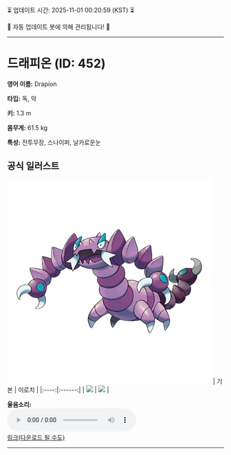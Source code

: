 
⏳ 업데이트 시간: 2025-11-01 00:20:59 (KST) ⏳

🤖 자동 업데이트 봇에 의해 관리됩니다! 🤖

---

# 드래피온 (ID: 452)
**영어 이름:** Drapion

**타입:** 독, 악

**키:** 1.3 m

**몸무게:** 61.5 kg

**특성:** 전투무장, 스나이퍼, 날카로운눈

## 공식 일러스트
![](https://raw.githubusercontent.com/PokeAPI/sprites/master/sprites/pokemon/other/official-artwork/452.png)
| 기본 | 이로치 |
|:----:|:------:|
| <img src="http://play.pokemonshowdown.com/sprites/ani/drapion.gif" width="200"> | <img src="http://play.pokemonshowdown.com/sprites/ani-shiny/drapion.gif" width="200"> |

**울음소리:**<br><audio controls src="https://raw.githubusercontent.com/PokeAPI/cries/main/cries/pokemon/latest/452.ogg"></audio><br> [링크(다운로드 될 수도)](https://raw.githubusercontent.com/PokeAPI/cries/main/cries/pokemon/latest/452.ogg)


---
